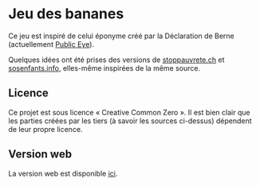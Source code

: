 # Jeu des bananes

Ce jeu est inspiré de celui éponyme créé par la Déclaration de Berne (actuellement [Public Eye](https://www.publiceye.ch)).

Quelques idées ont été prises des versions de [stoppauvrete.ch](http://www.stoppauvrete.ch) et [sosenfants.info](http://sosenfants.info), elles-même inspirées de la même source.

## Licence

Ce projet est sous licence « Creative Common Zero ». Il est bien clair que les parties créées par les tiers (à savoir les sources ci-dessus) dépendent de leur propre licence.

## Version web

La version web est disponible [ici](https://SteeveDroz.github.io/jeu-des-bananes).
